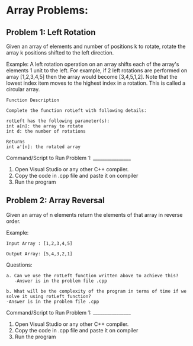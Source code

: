 # Array Problems:

## Problem 1: Left Rotation
Given an array of elements and number of positions k to rotate, 
rotate the array k positions shifted to the left direction.

Example:
    A left rotation operation on an array shifts each of the array's elements
    1 unit to the left. For example, if 2 left rotations are performed on array
    [1,2,3,4,5] then the array would become [3,4,5,1,2]. Note that the lowest 
    index item moves to the highest index in a rotation. 
    This is called a circular array.

    Function Description

    Complete the function rotLeft with following details:

    rotLeft has the following parameter(s):
    int a[n]: the array to rotate
    int d: the number of rotations

    Returns
    int a'[n]: the rotated array


Command/Script to Run Problem 1: ________________ 
1. Open Visual Studio or any other C++ compiler.
2. Copy the code in .cpp file and paste it on compiler
3. Run the program 

## Problem 2: Array Reversal
Given an array of n elements return the elements of that array in reverse order.

Example:


    Input Array : [1,2,3,4,5]

    Output Array: [5,4,3,2,1]

Questions:

    a. Can we use the rotLeft function written above to achieve this?
       -Answer is in the problem file .cpp

    b. What will be the complexity of the program in terms of time if we
    solve it using rotLeft function?
    -Answer is in the problem file .cpp



Command/Script to Run Problem 1: ________________ 
1. Open Visual Studio or any other C++ compiler.
2. Copy the code in .cpp file and paste it on compiler
3. Run the program 
